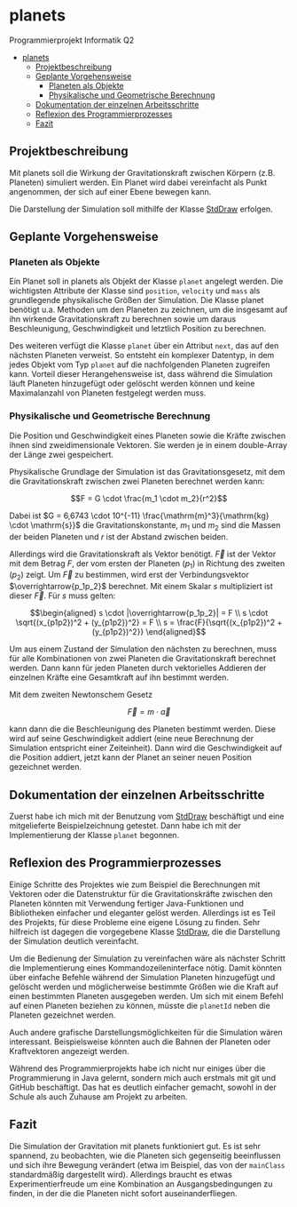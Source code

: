 # planets

Programmierprojekt Informatik Q2

- [planets](#planets)
    - [Projektbeschreibung](#projektbeschreibung)
    - [Geplante Vorgehensweise](#geplante-vorgehensweise)
        - [Planeten als Objekte](#planeten-als-objekte)
        - [Physikalische und Geometrische Berechnung](#physikalische-und-geometrische-berechnung)
    - [Dokumentation der einzelnen Arbeitsschritte](#dokumentation-der-einzelnen-arbeitsschritte)
    - [Reflexion des Programmierprozesses](#reflexion-des-programmierprozesses)
    - [Fazit](#fazit)

## Projektbeschreibung
Mit planets soll die Wirkung der Gravitationskraft
zwischen Körpern (z.B. Planeten) simuliert werden.
Ein Planet wird dabei vereinfacht als Punkt angenommen,
der sich auf einer Ebene bewegen kann.

Die Darstellung der Simulation soll mithilfe der
Klasse 
[StdDraw](https://introcs.cs.princeton.edu/java/stdlib/javadoc/StdDraw.html)
erfolgen.



## Geplante Vorgehensweise

### Planeten als Objekte
Ein Planet soll in planets als Objekt der Klasse `planet` angelegt werden.
Die wichtigsten Attribute der Klasse sind
`position`, `velocity` und `mass` als grundlegende physikalische
Größen der Simulation.
Die Klasse planet benötigt u.a. Methoden um den Planeten zu zeichnen, um
die insgesamt auf ihn wirkende Gravitationskraft zu berechnen sowie
um daraus Beschleunigung, Geschwindigkeit und letztlich Position zu berechnen.

Des weiteren verfügt die Klasse `planet` über ein Attribut `next`, das
auf den nächsten Planeten verweist. So entsteht ein komplexer Datentyp,
in dem jedes Objekt vom Typ `planet` auf die nachfolgenden Planeten zugreifen
kann.
Vorteil dieser Herangehensweise ist, dass während die Simulation läuft Planeten
hinzugefügt oder gelöscht werden können und keine Maximalanzahl von
Planeten festgelegt werden muss.

### Physikalische und Geometrische Berechnung

Die Position und Geschwindigkeit eines Planeten sowie die
Kräfte zwischen ihnen sind zweidimensionale Vektoren.
Sie werden je in einem double-Array der Länge zwei gespeichert.

Physikalische Grundlage der Simulation ist das
Gravitationsgesetz, mit dem die Gravitationskraft zwischen
zwei Planeten berechnet werden kann:

```math
F = G \cdot \frac{m_1 \cdot m_2}{r^2}
```

Dabei ist
$G = 6,6743 \cdot 10^{-11} \frac{\mathrm{m}^3}{\mathrm{kg} \cdot \mathrm{s}}$
die Gravitationskonstante, $m_1$ und $m_2$ sind die Massen der beiden Planeten und
$r$ ist der Abstand zwischen beiden.

Allerdings wird die Gravitationskraft
als Vektor benötigt. $\overrightarrow{F}$ ist der Vektor mit dem 
Betrag $F$, der vom ersten der Planeten ($p_1$)
in Richtung des zweiten ($p_2$) zeigt.
Um $\overrightarrow{F}$ zu bestimmen, wird erst der Verbindungsvektor
$\overrightarrow{p_1p_2}$ berechnet. Mit einem Skalar $s$ multipliziert
ist dieser $\overrightarrow{F}$.
Für $s$ muss gelten: 

```math
\begin{aligned}

s \cdot |\overrightarrow{p_1p_2}| = F \\
s \cdot \sqrt{(x_{p1p2})^2 + (y_{p1p2})^2} = F \\
s = \frac{F}{\sqrt{(x_{p1p2})^2 + (y_{p1p2})^2}}

\end{aligned}
```

Um aus einem Zustand der Simulation den nächsten zu berechnen,
muss für alle Kombinationen von
zwei Planeten die Gravitationskraft berechnet werden.
Dann kann für jeden Planeten
durch vektorielles Addieren der einzelnen Kräfte eine Gesamtkraft
auf ihn bestimmt werden.

Mit dem zweiten Newtonschem Gesetz
```math
\overrightarrow{F} = m \cdot \overrightarrow{a}
```
kann dann die
die Beschleunigung des Planeten bestimmt werden.
Diese wird auf seine Geschwindigkeit addiert (eine neue Berechnung
der Simulation entspricht einer Zeiteinheit). Dann wird die
Geschwindigkeit auf die Position addiert, jetzt kann der Planet an
seiner neuen Position gezeichnet werden.

## Dokumentation der einzelnen Arbeitsschritte
Zuerst habe ich mich mit der Benutzung vom
[StdDraw](https://introcs.cs.princeton.edu/java/stdlib/javadoc/StdDraw.html)
beschäftigt und eine mitgelieferte Beispielzeichnung getestet.
Dann habe ich mit der Implementierung der Klasse `planet` begonnen.


## Reflexion des Programmierprozesses
Einige Schritte des Projektes wie zum Beispiel die
Berechnungen mit Vektoren oder die Datenstruktur für
die Gravitationskräfte zwischen den Planeten könnten
mit Verwendung fertiger Java-Funktionen und Bibliotheken
einfacher und eleganter gelöst werden.
Allerdings ist es Teil des Projekts, für diese Probleme
eine eigene Lösung zu finden.
Sehr hilfreich ist dagegen die vorgegebene Klasse 
[StdDraw](https://introcs.cs.princeton.edu/java/stdlib/javadoc/StdDraw.html),
die die Darstellung der Simulation deutlich vereinfacht.

Um die Bedienung der Simulation zu vereinfachen wäre als nächster
Schritt die Implementierung eines Kommandozeileninterface
nötig. Damit könnten über einfache Befehle während der Simulation
Planeten hinzugefügt und gelöscht werden und möglicherweise bestimmte
Größen wie die Kraft auf einen bestimmten Planeten ausgegeben werden.
Um sich mit einem Befehl auf einen Planeten beziehen zu können,
müsste die `planetId` neben die Planeten gezeichnet werden.

Auch andere grafische Darstellungsmöglichkeiten
für die Simulation wären interessant.
Beispielsweise könnten auch die Bahnen der Planeten oder Kraftvektoren
angezeigt werden.

Während des Programmierprojekts habe ich nicht nur einiges
über die Programmierung in Java gelernt, sondern mich
auch erstmals mit git und GitHub beschäftigt.
Das hat es deutlich einfacher gemacht, sowohl in der
Schule als auch Zuhause am Projekt zu arbeiten.


## Fazit
Die Simulation der Gravitation mit planets funktioniert gut.
Es ist sehr spannend, zu beobachten, wie die Planeten sich
gegenseitig beeinflussen und sich ihre Bewegung verändert
(etwa im Beispiel, das von der `mainClass` standardmäßig
dargestellt wird).
Allerdings braucht es etwas Experimentierfreude um eine Kombination an
Ausgangsbedingungen zu finden, in der die die Planeten nicht
sofort auseinanderfliegen.



